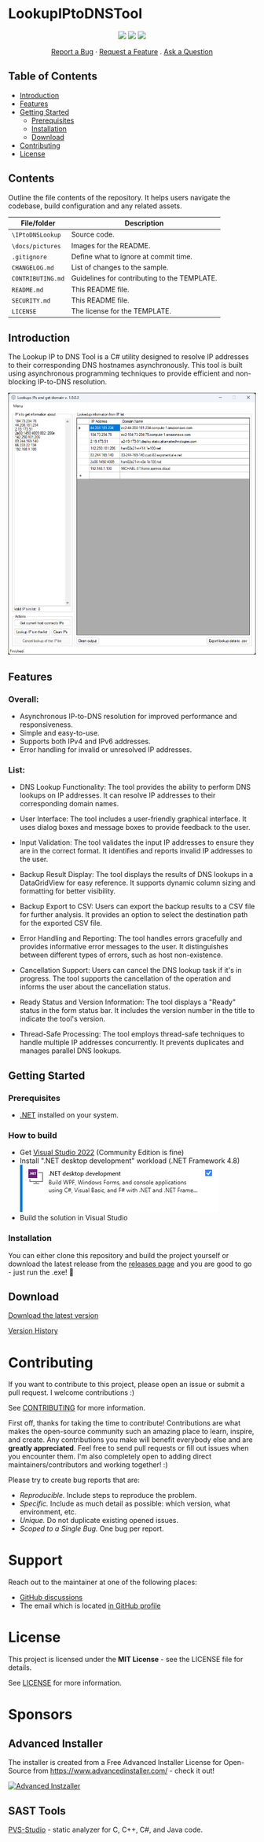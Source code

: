 ﻿# LookupIPtoDNSTool

<p align="center">
  <a href="https://github.com/michaelmsonne/LookupIPtoDNSTool"><img src="https://img.shields.io/github/languages/top/michaelmsonne/LookupIPtoDNSTool.svg"></a>
  <a href="https://github.com/michaelmsonne/LookupIPtoDNSTool"><img src="https://img.shields.io/github/languages/code-size/michaelmsonne/LookupIPtoDNSTool.svg"></a>
  <a href="https://github.com/michaelmsonne/LookupIPtoDNSTool"><img src="https://img.shields.io/github/downloads/michaelmsonne/LookupIPtoDNSTool/total.svg"></a>
</p>

<div align="center">
  <a href="https://github.com/michaelmsonne/LookupIPtoDNSTool/issues/new?assignees=&labels=bug&template=01_BUG_REPORT.md&title=bug%3A+">Report a Bug</a>
  ·
  <a href="https://github.com/michaelmsonne/LookupIPtoDNSTool/issues/new?assignees=&labels=enhancement&template=02_FEATURE_REQUEST.md&title=feat%3A+">Request a Feature</a>
  .
  <a href="https://github.com/michaelmsonne/LookupIPtoDNSTool/discussions">Ask a Question</a>
</div>

## Table of Contents
- [Introduction](#introduction)
- [Features](#features)
- [Getting Started](#getting-started)
  - [Prerequisites](#prerequisites)
  - [Installation](#installation)
  - [Download](#Download)
- [Contributing](#contributing)
- [License](#license)

## Contents

Outline the file contents of the repository. It helps users navigate the codebase, build configuration and any related assets.

| File/folder       | Description                                 |
|-------------------|---------------------------------------------|
| `\IPtoDNSLookup`  | Source code.                                |
| `\docs/pictures`  | Images for the README.                      |
| `.gitignore`      | Define what to ignore at commit time.       |
| `CHANGELOG.md`    | List of changes to the sample.              |
| `CONTRIBUTING.md` | Guidelines for contributing to the TEMPLATE.|
| `README.md`       | This README file.                           |
| `SECURITY.md`     | This README file.                           |
| `LICENSE`         | The license for the TEMPLATE.               |

## Introduction
The Lookup IP to DNS Tool is a C# utility designed to resolve IP addresses to their corresponding DNS hostnames asynchronously.
This tool is built using asynchronous programming techniques to provide efficient and non-blocking IP-to-DNS resolution.

![Main GUI](/docs/pictures/main-form.jpg)

## Features

### Overall:
- Asynchronous IP-to-DNS resolution for improved performance and responsiveness.
- Simple and easy-to-use.
- Supports both IPv4 and IPv6 addresses.
- Error handling for invalid or unresolved IP addresses.

### List:
- DNS Lookup Functionality:
    The tool provides the ability to perform DNS lookups on IP addresses.
    It can resolve IP addresses to their corresponding domain names.

- User Interface:
    The tool includes a user-friendly graphical interface.
    It uses dialog boxes and message boxes to provide feedback to the user.

- Input Validation:
    The tool validates the input IP addresses to ensure they are in the correct format.
    It identifies and reports invalid IP addresses to the user.

- Backup Result Display:
    The tool displays the results of DNS lookups in a DataGridView for easy reference.
    It supports dynamic column sizing and formatting for better visibility.

- Backup Export to CSV:
    Users can export the backup results to a CSV file for further analysis.
    It provides an option to select the destination path for the exported CSV file.

- Error Handling and Reporting:
    The tool handles errors gracefully and provides informative error messages to the user.
    It distinguishes between different types of errors, such as host non-existence.

- Cancellation Support:
    Users can cancel the DNS lookup task if it's in progress.
    The tool supports the cancellation of the operation and informs the user about the cancellation status.

- Ready Status and Version Information:
    The tool displays a "Ready" status in the form status bar.
    It includes the version number in the title to indicate the tool's version.

- Thread-Safe Processing:
    The tool employs thread-safe techniques to handle multiple IP addresses concurrently.
    It prevents duplicates and manages parallel DNS lookups.


## Getting Started
### Prerequisites
- [.NET](https://dotnet.microsoft.com/download) installed on your system.

### How to build

- Get [Visual Studio 2022](https://visualstudio.microsoft.com/vs/community/) (Community Edition is fine)
- Install ".NET desktop development" workload (.NET Framework 4.8)  
  ![dotnet-desktop-develoment.png](docs/pictures/dotnet-desktop-develoment.png)
- Build the solution in Visual Studio

### Installation
You can either clone this repository and build the project yourself or download the latest release from the [releases page](../../releases/latest) and you are good to go - just run the .exe! 🤘

## Download

[Download the latest version](../../releases/latest)

[Version History](CHANGELOG.MD)

# Contributing
If you want to contribute to this project, please open an issue or submit a pull request. I welcome contributions :)

See [CONTRIBUTING](CONTRIBUTING.md) for more information.

First off, thanks for taking the time to contribute! Contributions are what makes the open-source community such an amazing place to learn, inspire, and create. Any contributions you make will benefit everybody else and are **greatly appreciated**.
Feel free to send pull requests or fill out issues when you encounter them. I'm also completely open to adding direct maintainers/contributors and working together! :)

Please try to create bug reports that are:

- _Reproducible._ Include steps to reproduce the problem.
- _Specific._ Include as much detail as possible: which version, what environment, etc.
- _Unique._ Do not duplicate existing opened issues.
- _Scoped to a Single Bug._ One bug per report.

# Support

Reach out to the maintainer at one of the following places:

- [GitHub discussions](https://github.com/michaelmsonne/LookupIPtoDNSTool/discussions)
- The email which is located [in GitHub profile](https://github.com/michaelmsonne)

# License
This project is licensed under the **MIT License** - see the LICENSE file for details.

See [LICENSE](LICENSE.md) for more information.

# Sponsors
## Advanced Installer
The installer is created from a Free Advanced Installer License for Open-Source from <a href="https://www.advancedinstaller.com/" target="_blank">https://www.advancedinstaller.com/</a> - check it out!

[<img src="https://cdn.advancedinstaller.com/svg/pressinfo/AiLogoColor.svg" title="Advanced Installer" alt="Advanced Instzaller" height="120"/>](https://www.advancedinstaller.com/)

## SAST Tools
[PVS-Studio](https://pvs-studio.com/en/pvs-studio/?utm_source=github&utm_medium=organic&utm_campaign=open_source) - static analyzer for C, C++, C#, and Java code.